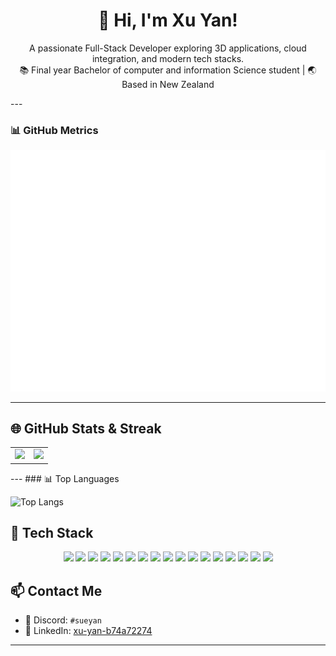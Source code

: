 <h1 align="center">👋 Hi, I'm Xu Yan!</h1>
<p align="center">
  A passionate Full-Stack Developer exploring 3D applications, cloud integration, and modern tech stacks.<br>
  📚 Final year Bachelor of computer and information Science student | 🌏 Based in New Zealand
</p>
---

   ### 📊 GitHub Metrics

[![](https://raw.githubusercontent.com/sueyan9/metrics/master/github-metrics.svg)](https://github.com/lowlighter/metrics)

---
## 🌐 GitHub Stats & Streak

<table>
  <tr>
    <td>
      <img height="170px" src="https://github-readme-stats.vercel.app/api?username=sueyan9&show_icons=true&theme=radical&bg_color=00000000&hide_border=true" />
    </td>
    <td>
      <img height="170px" src="https://streak-stats.demolab.com/?user=sueyan9&theme=radical&background=00000000&hide_border=true" />
    </td>
  </tr>
</table>
---
### 📊 Top Languages

![Top Langs](https://github-readme-stats.vercel.app/api/top-langs/?username=sueyan9&layout=compact&theme=default)

## 🚀 Tech Stack

<p align="center">
  <img src="https://cdn.jsdelivr.net/gh/devicons/devicon/icons/c/c-original.svg" width="40" />
  <img src="https://cdn.jsdelivr.net/gh/devicons/devicon/icons/cplusplus/cplusplus-original.svg" width="40" />
  <img src="https://cdn.jsdelivr.net/gh/devicons/devicon/icons/csharp/csharp-original.svg" width="40" />
  <img src="https://cdn.jsdelivr.net/gh/devicons/devicon/icons/php/php-original.svg" width="40" />
  <img src="https://cdn.jsdelivr.net/gh/devicons/devicon/icons/javascript/javascript-original.svg" width="40" />
  <img src="https://cdn.jsdelivr.net/gh/devicons/devicon/icons/react/react-original.svg" width="40" />
  <img src="https://cdn.jsdelivr.net/gh/devicons/devicon/icons/firebase/firebase-plain.svg" width="40" />
  <img src="https://cdn.jsdelivr.net/gh/devicons/devicon/icons/mysql/mysql-original.svg" width="40" />
  <img src="https://cdn.jsdelivr.net/gh/devicons/devicon/icons/mongodb/mongodb-original.svg" width="40" />
  <img src="https://cdn.jsdelivr.net/gh/devicons/devicon/icons/nodejs/nodejs-original.svg" width="40" />
  <img src="https://img.shields.io/badge/-React_Native-61DAFB?style=flat-square&logo=react&logoColor=white" />
  <img src="https://img.shields.io/badge/-Spring_Boot-6DB33F?style=flat-square&logo=spring-boot&logoColor=white" />
  <img src="https://img.shields.io/badge/-Bootstrap-7952B3?style=flat-square&logo=bootstrap&logoColor=white" />
  <img src="https://img.shields.io/badge/-AWS-232F3E?style=flat-square&logo=amazon-aws&logoColor=white" />
  <img src="https://img.shields.io/badge/-Azure-0078D4?style=flat-square&logo=microsoft-azure&logoColor=white" />
  <img src="https://img.shields.io/badge/-Blender-F5792A?style=flat-square&logo=blender&logoColor=white" />
  <img src="https://img.shields.io/badge/-Python-3776AB?style=flat-square&logo=python&logoColor=white" />
</p>

## 📫 Contact Me
- 💬 Discord: `#sueyan` 
- 💼 LinkedIn: [xu-yan-b74a72274](https://www.linkedin.com/in/xu-yan-b74a72274/)
---

